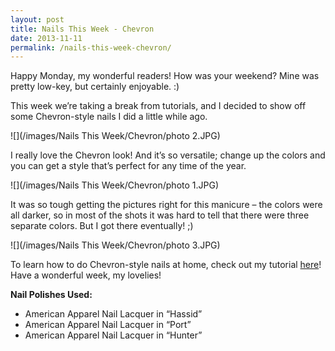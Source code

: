 ```yaml
---
layout: post
title: Nails This Week - Chevron
date: 2013-11-11
permalink: /nails-this-week-chevron/
---
```


Happy Monday, my wonderful readers! How was your weekend? Mine was pretty low-key, but certainly enjoyable. :)

This week we’re taking a break from tutorials, and I decided to show off some Chevron-style nails I did a little while ago.

![](/images/Nails This Week/Chevron/photo 2.JPG)

I really love the Chevron look! And it’s so versatile; change up the colors and you can get a style that’s perfect for any time of the year.

![](/images/Nails This Week/Chevron/photo 1.JPG)

It was so tough getting the pictures right for this manicure – the colors were all darker, so in most of the shots it was hard to tell that there were three separate colors. But I got there eventually! ;)

![](/images/Nails This Week/Chevron/photo 3.JPG)

To learn how to do Chevron-style nails at home, check out my tutorial [here](/tutorial-chevron-nails/)! Have a wonderful week, my lovelies!

**Nail Polishes Used:**

- American Apparel Nail Lacquer in “Hassid”
- American Apparel Nail Lacquer in “Port”
- American Apparel Nail Lacquer in “Hunter”
